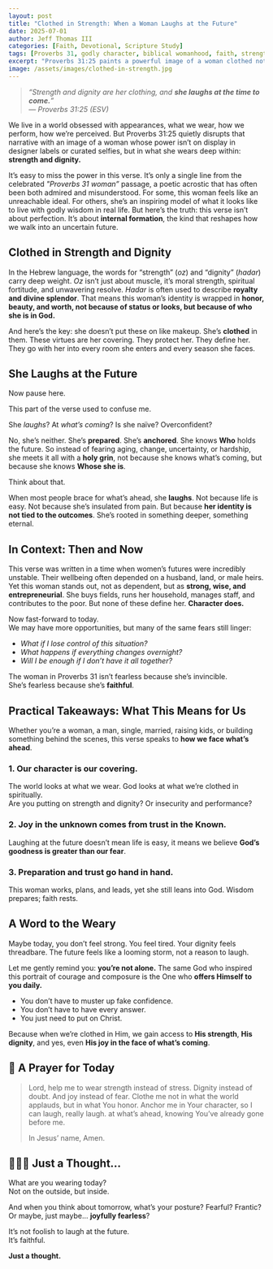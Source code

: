 ```yaml
---
layout: post
title: "Clothed in Strength: When a Woman Laughs at the Future"
date: 2025-07-01
author: Jeff Thomas III
categories: [Faith, Devotional, Scripture Study]
tags: [Proverbs 31, godly character, biblical womanhood, faith, strength, courage, future, trust, exegesis]
excerpt: "Proverbs 31:25 paints a powerful image of a woman clothed not in fashion, but in fortitude. Her fearless laughter at the future isn’t naivety—it’s trust. What if this was how we walked into uncertainty?"
image: /assets/images/clothed-in-strength.jpg
---
```


> _“Strength and dignity are her clothing, and **she laughs at the time to come.**”_  
> — *Proverbs 31:25 (ESV)*

We live in a world obsessed with appearances, what we wear, how we perform, how we’re perceived. But Proverbs 31:25 quietly disrupts that narrative with an image of a woman whose power isn’t on display in designer labels or curated selfies, but in what she wears deep within: **strength and dignity.**

It’s easy to miss the power in this verse. It’s only a single line from the celebrated *"Proverbs 31 woman”* passage, a poetic acrostic that has often been both admired and misunderstood. For some, this woman feels like an unreachable ideal. For others, she’s an inspiring model of what it looks like to live with godly wisdom in real life. But here’s the truth: this verse isn’t about perfection. It’s about **internal formation**, the kind that reshapes how we walk into an uncertain future.

## Clothed in Strength and Dignity

In the Hebrew language, the words for “strength” (*oz*) and “dignity” (*hadar*) carry deep weight. *Oz* isn’t just about muscle, it’s moral strength, spiritual fortitude, and unwavering resolve. *Hadar* is often used to describe **royalty and divine splendor**. That means this woman’s identity is wrapped in **honor, beauty, and worth, not because of status or looks, but because of who she is in God.**

And here’s the key: she doesn’t put these on like makeup. She’s **clothed** in them. These virtues are her covering. They protect her. They define her. They go with her into every room she enters and every season she faces.

## She Laughs at the Future

Now pause here.

This part of the verse used to confuse me.

She *laughs*? At *what’s coming*? Is she naïve? Overconfident?

No, she’s neither. She’s **prepared**. She’s **anchored**. She knows **Who** holds the future. So instead of fearing aging, change, uncertainty, or hardship, she meets it all with a **holy grin**, not because she knows what’s coming, but because she knows **Whose she is**.

Think about that.

When most people brace for what’s ahead, she **laughs**. Not because life is easy. Not because she’s insulated from pain. But because **her identity is not tied to the outcomes**. She’s rooted in something deeper, something eternal.

## In Context: Then and Now

This verse was written in a time when women’s futures were incredibly unstable. Their wellbeing often depended on a husband, land, or male heirs. Yet this woman stands out, not as dependent, but as **strong, wise, and entrepreneurial**. She buys fields, runs her household, manages staff, and contributes to the poor. But none of these define her. **Character does.**

Now fast-forward to today.  
We may have more opportunities, but many of the same fears still linger:

- *What if I lose control of this situation?*  
- *What happens if everything changes overnight?*  
- *Will I be enough if I don’t have it all together?*

The woman in Proverbs 31 isn’t fearless because she’s invincible.  
She’s fearless because she’s **faithful**.

## Practical Takeaways: What This Means for Us

Whether you’re a woman, a man, single, married, raising kids, or building something behind the scenes, this verse speaks to **how we face what’s ahead**.

### 1. **Our character is our covering.**  
The world looks at what we wear. God looks at what we’re clothed in spiritually.  
Are you putting on strength and dignity? Or insecurity and performance?

### 2. **Joy in the unknown comes from trust in the Known.**  
Laughing at the future doesn’t mean life is easy, it means we believe **God’s goodness is greater than our fear**.

### 3. **Preparation and trust go hand in hand.**  
This woman works, plans, and leads, yet she still leans into God. Wisdom prepares; faith rests.

## A Word to the Weary

Maybe today, you don’t feel strong. You feel tired. Your dignity feels threadbare. The future feels like a looming storm, not a reason to laugh.

Let me gently remind you: **you’re not alone.** The same God who inspired this portrait of courage and composure is the One who **offers Himself to you daily.**

- You don’t have to muster up fake confidence.  
- You don’t have to have every answer.  
- You just need to put on Christ.

Because when we’re clothed in Him, we gain access to **His strength**, **His dignity**, and yes, even **His joy in the face of what’s coming**.

## 🛐 A Prayer for Today

> Lord, help me to wear strength instead of stress. Dignity instead of doubt. And joy instead of fear. Clothe me not in what the world applauds, but in what You honor. Anchor me in Your character, so I can laugh, really laugh. at what’s ahead, knowing You’ve already gone before me.  
>  
> In Jesus’ name, Amen.

## 🙋🏽‍♂️ Just a Thought…

What are you wearing today?  
Not on the outside, but inside.

And when you think about tomorrow, what’s your posture? Fearful? Frantic? Or maybe, just maybe... **joyfully fearless**?

It’s not foolish to laugh at the future.  
It’s faithful.

**Just a thought.**
